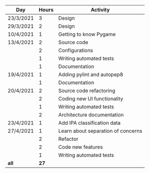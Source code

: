 | **Day**   | **Hours** | **Activity**               |
|-----------|-----------|----------------------------|
| 23/3/2021 | 3         | Design                     |
| 29/3/2021 | 2         | Design                     |
| 10/4/2021 | 1         | Getting to know Pygame     |
| 13/4/2021 | 2         | Source code                |
|           | 2         | Configurations             |
|           | 1         | Writing automated tests          |
|           | 1         | Documentation              |
| 19/4/2021 | 1         | Adding pylint and autopep8 |
|           | 1         | Documentation              |
| 20/4/2021 | 2         | Source code refactoring    |
|           | 2         | Coding new UI functionality|
|           | 1         | Writing automated tests          |
|           | 2         | Architecture documentation |
| 23/4/2021 | 1         | Add IPA classification data|
| 27/4/2021 | 1         | Learn about separation of concerns |
|           | 2         | Refactor                           |
|           | 2         | Code new features                  |
|           | 1         | Writing automated tests            |
|  **all**  | **27**    |                            |
